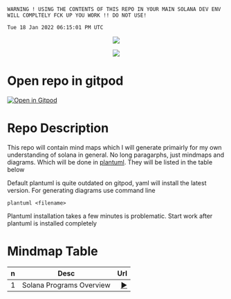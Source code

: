 ```
WARNING ! USING THE CONTENTS OF THIS REPO IN YOUR MAIN SOLANA DEV ENV WILL COMPLTELY FCK UP YOU WORK !! DO NOT USE!
```
`Tue 18 Jan 2022 06:15:01 PM UTC`

<p align="center"><a href="https://bit.ly/morektz" target="_blank">
    <img src="https://hits.seeyoufarm.com/api/count/incr/badge.svg?url=https%3A%2F%2Fgithub.com%2Fmorektz%2FSolanaLearningMindMaps&count_bg=%23641E16&title_bg=%23000000&icon=reasonstudios.svg&icon_color=%23E7E7E7&title=hits&edge_flat=false"/>
</p>

<p align="center"><a href="https://bit.ly/morektz" target="_blank">
    <img src="https://media.giphy.com/media/2A29ghC2SEWYIYXGKt/giphy.gif"></a>
</p>

# Open repo in gitpod 
[![Open in Gitpod](https://gitpod.io/button/open-in-gitpod.svg)](https://github.com/morektz/SolanaLearningMindMaps)
# Repo Description 

This repo will contain mind maps which I will generate primairly for my own understanding of solana in general. No long paragarphs, just mindmaps and diagrams. Which will be done in [plantuml](https://plantuml.com/). They will be listed in the table below

Default plantuml is quite outdated on gitpod, yaml will install the latest version. For generating diagrams use command line 

`plantuml <filename>`

Plantuml installation takes a few minutes is problematic. Start work after plantuml is installed completely


# Mindmap Table 

|n|Desc|Url|
|:--|:--:|--:|
|1| Solana Programs Overview |[▶️](pix/SolanaProgramsOverview.png)|
